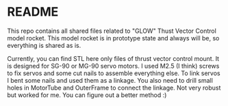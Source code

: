 # README

This repo contains all shared files related to "GLOW" Thust Vector Control model rocket. This model rocket is in prototype state and always will be, so everything is shared as is.

Currently, you can find STL here only files of thrust vector control mount. It is designed for SG-90 or MG-90 servo motors. I used M2.5 (I think) screws to fix servos and some cut nails to assemble everything else. To link servos I bent some nails and used them as a linkage. You also need to drill small holes in MotorTube and OuterFrame to connect the linkage. Not very robust but worked for me. You can figure out a better method :) 